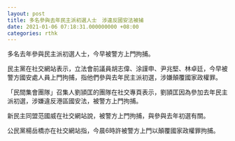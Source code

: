 ```yaml
---
layout: post
title: 多名參與去年民主派初選人士　涉違反國安法被捕
date: 2021-01-06 07:18:31.000000000 +08:00
categories: rthk
---
```


多名去年參與民主派初選人士，今早被警方上門拘捕。

民主黨在社交網站表示，立法會前議員胡志偉、涂謹申、尹兆堅、林卓廷，今早被警方國安處人員上門拘捕，指他們參與去年民主派初選，涉嫌顛覆國家政權罪。

「民間集會團隊」召集人劉頴匡的團隊在社交專頁表示，劉頴匡因為參加去年民主派初選，涉嫌違反港區國安法，被警方上門拘捕。

新民主同盟范國威在社交網站說，被警方上門拘捕，與參與去年初選有關。

公民黨楊岳橋亦在社交網站指，今晨6時許被警方上門以顛覆國家政權罪拘捕。
